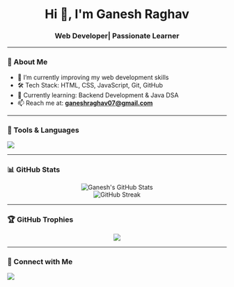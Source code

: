 <h1 align="center">Hi 👋, I'm Ganesh Raghav</h1>
<h3 align="center">Web Developer| Passionate Learner</h3>

---

### 🚀 About Me

- 🌱 I’m currently improving my web development skills  
- 🛠️ Tech Stack: HTML, CSS, JavaScript, Git, GitHub  
- 🎯 Currently learning: Backend Development & Java DSA  
- 📫 Reach me at: **ganeshraghav07@gmail.com**

---

### 🧰 Tools & Languages

<p align="left">
  <img src="https://skillicons.dev/icons?i=html,css,js,git,github,vscode,nodejs,expressjs,reactjs,mongodb" />
</p>

---

### 📊 GitHub Stats

<p align="center">
  <img src="https://github-readme-stats.vercel.app/api?username=Ganeshraghav07&show_icons=true&theme=tokyonight" alt="Ganesh's GitHub Stats" />
  <br />
  <img src="https://github-readme-streak-stats.herokuapp.com/?user=Ganeshraghav07&theme=tokyonight" alt="GitHub Streak" />
</p>

---

### 🏆 GitHub Trophies

<p align="center">
  <img src="https://github-profile-trophy.vercel.app/?username=Ganeshraghav07&theme=gruvbox&no-frame=true&row=1" />
</p>

---

### 🔗 Connect with Me

<p>
  <a href="mailto:ganeshraghav07@gmail.com">
    <img src="https://img.shields.io/badge/Gmail-red?style=for-the-badge&logo=gmail&logoColor=white" />
  </a>
</p>

